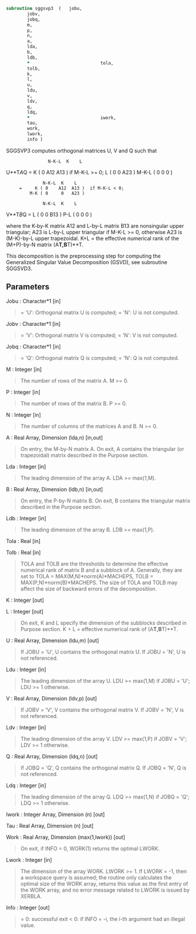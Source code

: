 ```fortran
subroutine sggsvp3	(	jobu,
		jobv,
		jobq,
		m,
		p,
		n,
		a,
		lda,
		b,
		ldb,
		*                           tola,
		tolb,
		k,
		l,
		u,
		ldu,
		v,
		ldv,
		q,
		ldq,
		*                           iwork,
		tau,
		work,
		lwork,
		info )
```

 SGGSVP3 computes orthogonal matrices U, V and Q such that

                    N-K-L  K    L
  U**T*A*Q =     K ( 0    A12  A13 )  if M-K-L >= 0;
                 L ( 0     0   A23 )
             M-K-L ( 0     0    0  )

                  N-K-L  K    L
         =     K ( 0    A12  A13 )  if M-K-L < 0;
             M-K ( 0     0   A23 )

                  N-K-L  K    L
  V**T*B*Q =   L ( 0     0   B13 )
             P-L ( 0     0    0  )

 where the K-by-K matrix A12 and L-by-L matrix B13 are nonsingular
 upper triangular; A23 is L-by-L upper triangular if M-K-L >= 0,
 otherwise A23 is (M-K)-by-L upper trapezoidal.  K+L = the effective
 numerical rank of the (M+P)-by-N matrix (A**T,B**T)**T.

 This decomposition is the preprocessing step for computing the
 Generalized Singular Value Decomposition (GSVD), see subroutine
 SGGSVD3.

## Parameters
Jobu : Character*1 [in]
> = 'U':  Orthogonal matrix U is computed;
> = 'N':  U is not computed.

Jobv : Character*1 [in]
> = 'V':  Orthogonal matrix V is computed;
> = 'N':  V is not computed.

Jobq : Character*1 [in]
> = 'Q':  Orthogonal matrix Q is computed;
> = 'N':  Q is not computed.

M : Integer [in]
> The number of rows of the matrix A.  M >= 0.

P : Integer [in]
> The number of rows of the matrix B.  P >= 0.

N : Integer [in]
> The number of columns of the matrices A and B.  N >= 0.

A : Real Array, Dimension (lda,n) [in,out]
> On entry, the M-by-N matrix A.
> On exit, A contains the triangular (or trapezoidal) matrix
> described in the Purpose section.

Lda : Integer [in]
> The leading dimension of the array A. LDA >= max(1,M).

B : Real Array, Dimension (ldb,n) [in,out]
> On entry, the P-by-N matrix B.
> On exit, B contains the triangular matrix described in
> the Purpose section.

Ldb : Integer [in]
> The leading dimension of the array B. LDB >= max(1,P).

Tola : Real [in]

Tolb : Real [in]
> TOLA and TOLB are the thresholds to determine the effective
> numerical rank of matrix B and a subblock of A. Generally,
> they are set to
> TOLA = MAX(M,N)*norm(A)*MACHEPS,
> TOLB = MAX(P,N)*norm(B)*MACHEPS.
> The size of TOLA and TOLB may affect the size of backward
> errors of the decomposition.

K : Integer [out]

L : Integer [out]
> On exit, K and L specify the dimension of the subblocks
> described in Purpose section.
> K + L = effective numerical rank of (A**T,B**T)**T.

U : Real Array, Dimension (ldu,m) [out]
> If JOBU = 'U', U contains the orthogonal matrix U.
> If JOBU = 'N', U is not referenced.

Ldu : Integer [in]
> The leading dimension of the array U. LDU >= max(1,M) if
> JOBU = 'U'; LDU >= 1 otherwise.

V : Real Array, Dimension (ldv,p) [out]
> If JOBV = 'V', V contains the orthogonal matrix V.
> If JOBV = 'N', V is not referenced.

Ldv : Integer [in]
> The leading dimension of the array V. LDV >= max(1,P) if
> JOBV = 'V'; LDV >= 1 otherwise.

Q : Real Array, Dimension (ldq,n) [out]
> If JOBQ = 'Q', Q contains the orthogonal matrix Q.
> If JOBQ = 'N', Q is not referenced.

Ldq : Integer [in]
> The leading dimension of the array Q. LDQ >= max(1,N) if
> JOBQ = 'Q'; LDQ >= 1 otherwise.

Iwork : Integer Array, Dimension (n) [out]

Tau : Real Array, Dimension (n) [out]

Work : Real Array, Dimension (max(1,lwork)) [out]
> On exit, if INFO = 0, WORK(1) returns the optimal LWORK.

Lwork : Integer [in]
> The dimension of the array WORK. LWORK >= 1.
> If LWORK = -1, then a workspace query is assumed; the routine
> only calculates the optimal size of the WORK array, returns
> this value as the first entry of the WORK array, and no error
> message related to LWORK is issued by XERBLA.

Info : Integer [out]
> = 0:  successful exit
> < 0:  if INFO = -i, the i-th argument had an illegal value.

